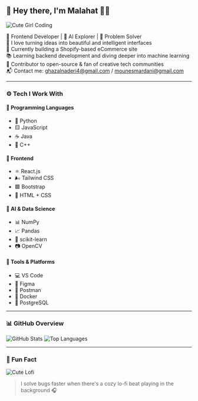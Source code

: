 ## 💫 Hey there, I'm Malahat 👩‍💻

![Cute Girl Coding](https://media.giphy.com/media/3ohhwytHcusSCXXOUg/giphy.gif)

🎨 Frontend Developer | 🤖 AI Explorer | 🧠 Problem Solver  
🌈 I love turning ideas into beautiful and intelligent interfaces  
🚧 Currently building a Shopify-based eCommerce site  
📚 Learning backend development and diving deeper into machine learning  
🤝 Contributor to open-source & fan of creative tech communities  
📬 Contact me: ghazalnaderi4@gmail.com / mounesmardani@gmail.com

---

### ⚙️ Tech I Work With

#### 🔹 Programming Languages  
- 🐍 Python  
- 🟨 JavaScript  
- ☕ Java  
- 💠 C++

#### 🎨 Frontend  
- ⚛️ React.js  
- 🌬 Tailwind CSS  
- 🟪 Bootstrap  
- 🧱 HTML + CSS

#### 🤖 AI & Data Science  
- 📊 NumPy  
- 📈 Pandas  
- 🧠 scikit-learn  
- 📷 OpenCV

#### 🧰 Tools & Platforms  
- 💻 VS Code  
- 🎨 Figma  
- 🧪 Postman  
- 🐳 Docker  
- 🐘 PostgreSQL

---

### 📊 GitHub Overview

![GitHub Stats](https://github-readme-stats.vercel.app/api?username=malahatmardani&show_icons=true&theme=gruvbox)
![Top Languages](https://github-readme-stats.vercel.app/api/top-langs/?username=malahatmardani&layout=compact&theme=gruvbox)

---

### 🌸 Fun Fact

![Cute Lofi](https://media.giphy.com/media/L1R1tvI9svkIWwpVYr/giphy.gif)  
> I solve bugs faster when there's a cozy lo-fi beat playing in the background 🎧

